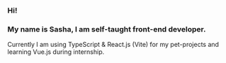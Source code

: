 ### Hi!

### My name is Sasha, I am self-taught front-end developer. 

Currently I am using TypeScript & React.js (Vite) for my pet-projects and learning Vue.js during internship. 


